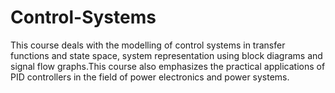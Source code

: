 # Control-Systems
This course deals with the modelling of control systems in transfer functions and state space, system representation using block diagrams and signal flow graphs.This course also emphasizes the practical applications of PID controllers in the field of power electronics and power systems.
